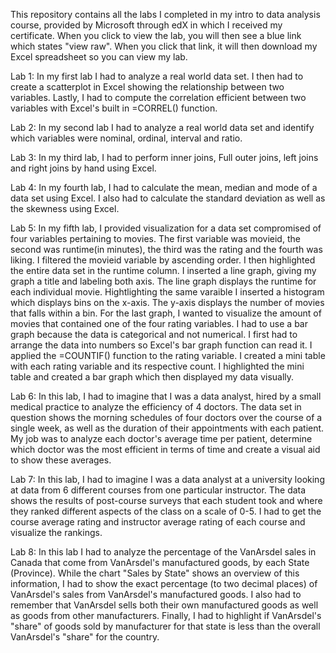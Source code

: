 This repository contains all the labs I completed in my intro to data analysis course, provided by Microsoft through edX in which I received my certificate. When you click to view the lab, you will then see a blue link which states "view raw". When you click that link, it will then download my Excel spreadsheet so you can view my lab.

Lab 1: In my first lab I had to analyze a real world data set. I then had to create a scatterplot in Excel showing the relationship between two variables. Lastly, I had to compute the correlation efficient between two variables with Excel's built in =CORREL() function.

Lab 2: In my second lab I had to analyze a real world data set and identify which variables were nominal, ordinal, interval and ratio.

Lab 3: In my third lab, I had to perform inner joins, Full outer joins, left joins and right joins by hand using Excel.

Lab 4: In my fourth lab, I had to calculate the mean, median and mode of a data set using Excel. I also had to calculate the standard deviation as well as the skewness using Excel. 

Lab 5: In my fifth lab, I provided visualization for a data set compromised of four variables pertaining to movies. The first variable was movieid, the second was runtime(in minutes), the third was the rating and the fourth was liking. I filtered the movieid variable by ascending order. I then highlighted the entire data set in the runtime column. I inserted a line graph, giving my graph a title and labeling both axis. The line graph displays the runtime for each individual movie. Hightlighting the same varaible I inserted a histogram which displays bins on the x-axis. The y-axis displays the number of movies that falls within a bin. For the last graph, I wanted to visualize the amount of movies that contained one of the four rating variables. I had to use a bar graph because the data is categorical and not numerical. I first had to arrange the data into numbers so Excel's bar graph function can read it. I applied the =COUNTIF() function to the rating variable. I created a mini table with each rating variable and its respective count. I highlighted the mini table and created a bar graph which then displayed my data visually. 

Lab 6: In this lab, I had to imagine that I was a data analyst, hired by a small medical practice to analyze the efficiency of 4 doctors. The data set in question shows the morning schedules of four doctors over the course of a single week, as well as the duration of their appointments with each patient. My job was to analyze each doctor's average time per patient, determine which doctor was the most efficient in terms of time and create a visual aid to show these averages. 

Lab 7: In this lab, I had to imagine I was a data analyst at a university looking at data from 6 different courses from one particular instructor. The data shows the results of post-course surveys that each student took and where they ranked different aspects of the class on a scale of 0-5. I had to get the course average rating and instructor average rating of each course and visualize the rankings. 

Lab 8: In this lab I had to analyze the percentage of the VanArsdel sales in Canada that come from VanArsdel's manufactured goods, by each State (Province). While the chart "Sales by State" shows an overview of this information, I had to show the exact percentage (to two decimal places) of VanArsdel's sales from VanArsdel's manufactured goods. I also had to remember that VanArsdel sells both their own manufactured goods as well as goods from other manufacturers. Finally, I had to highlight if VanArsdel's "share" of goods sold by manufacturer for that state is less than the overall VanArsdel's "share" for the country.
